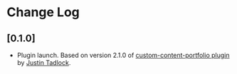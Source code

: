 # Change Log

## [0.1.0]

* Plugin launch.  Based on version 2.1.0 of [custom-content-portfolio plugin](https://github.com/justintadlock/custom-content-portfolio) by [Justin Tadlock](https://themehybrid.com).
